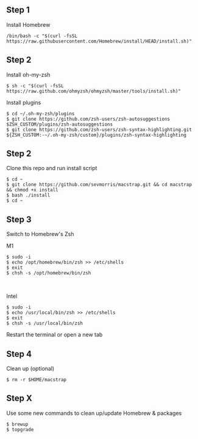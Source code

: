 

## Step 1

Install Homebrew
<br>

```
/bin/bash -c "$(curl -fsSL https://raw.githubusercontent.com/Homebrew/install/HEAD/install.sh)"
```

## Step 2

Install oh-my-zsh
<br>

```
$ sh -c "$(curl -fsSL https://raw.github.com/ohmyzsh/ohmyzsh/master/tools/install.sh)"
```

Install plugins
<br>

```
$ cd ~/.oh-my-zsh/plugins
$ git clone https://github.com/zsh-users/zsh-autosuggestions $ZSH_CUSTOM/plugins/zsh-autosuggestions
$ git clone https://github.com/zsh-users/zsh-syntax-highlighting.git ${ZSH_CUSTOM:-~/.oh-my-zsh/custom}/plugins/zsh-syntax-highlighting
```

## Step 2

Clone this repo and run install script
<br>

```
$ cd ~
$ git clone https://github.com/sevmorris/macstrap.git && cd macstrap && chmod +x install
$ bash ./install
$ cd ~
```


## Step 3

Switch to Homebrew's Zsh
<br>

M1
```
$ sudo -i
$ echo /opt/homebrew/bin/zsh >> /etc/shells
$ exit
$ chsh -s /opt/homebrew/bin/zsh
```

<br>

Intel
```
$ sudo -i
$ echo /usr/local/bin/zsh >> /etc/shells
$ exit
$ chsh -s /usr/local/bin/zsh
```

Restart the terminal or open a new tab


## Step 4

Clean up (optional)
<br>

```
$ rm -r $HOME/macstrap
```

## Step X

Use some new commands to clean up/update Homebrew & packages

```
$ brewup
$ topgrade
```
